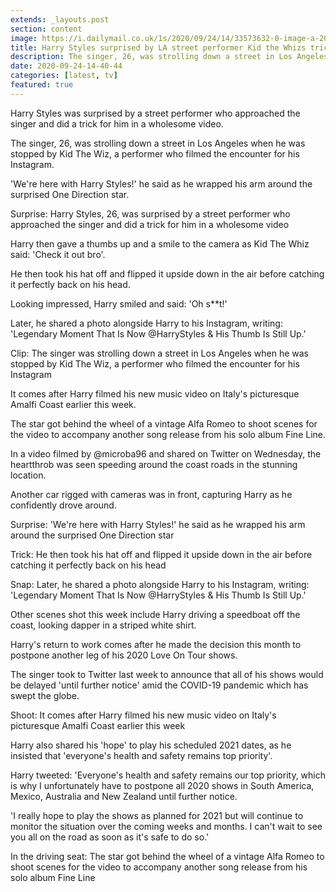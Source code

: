 ```yaml
---
extends: _layouts.post
section: content
image: https://i.dailymail.co.uk/1s/2020/09/24/14/33573632-0-image-a-200_1600952601631.jpg 
title: Harry Styles surprised by LA street performer Kid the Whizs trick 
description: The singer, 26, was strolling down a street in Los Angeles when he was stopped by Kid The Wiz, a performer who filmed the encounter for his Instagram. 
date: 2020-09-24-14-40-44 
categories: [latest, tv] 
featured: true 
--- 
```

Harry Styles was surprised by a street performer who approached the singer and did a trick for him in a wholesome video.

The singer, 26, was strolling down a street in Los Angeles when he was stopped by Kid The Wiz, a performer who filmed the encounter for his Instagram.

'We're here with Harry Styles!' he said as he wrapped his arm around the surprised One Direction star.

Surprise: Harry Styles, 26, was surprised by a street performer who approached the singer and did a trick for him in a wholesome video

Harry then gave a thumbs up and a smile to the camera as Kid The Whiz said: 'Check it out bro'.

He then took his hat off and flipped it upside down in the air before catching it perfectly back on his head.

Looking impressed, Harry smiled and said: 'Oh s**t!' 

Later, he shared a photo alongside Harry to his Instagram, writing: 'Legendary Moment That Is Now @HarryStyles & His Thumb Is Still Up.'

Clip: The singer was strolling down a street in Los Angeles when he was stopped by Kid The Wiz, a performer who filmed the encounter for his Instagram

It comes after Harry filmed his new music video on Italy's picturesque Amalfi Coast earlier this week. 

The star got behind the wheel of a vintage Alfa Romeo to shoot scenes for the video to accompany another song release from his solo album Fine Line.

In a video filmed by @microba96 and shared on Twitter on Wednesday, the heartthrob was seen speeding around the coast roads in the stunning location.

Another car rigged with cameras was in front, capturing Harry as he confidently drove around.

Surprise: 'We're here with Harry Styles!' he said as he wrapped his arm around the surprised One Direction star

Trick: He then took his hat off and flipped it upside down in the air before catching it perfectly back on his head 

Snap: Later, he shared a photo alongside Harry to his Instagram, writing: 'Legendary Moment That Is Now @HarryStyles & His Thumb Is Still Up.' 

Other scenes shot this week include Harry driving a speedboat off the coast, looking dapper in a striped white shirt.

Harry's return to work comes after he made the decision this month to postpone another leg of his 2020 Love On Tour shows.

The singer took to Twitter last week to announce that all of his shows would be delayed 'until further notice' amid the COVID-19 pandemic which has swept the globe.

Shoot: It comes after Harry filmed his new music video on Italy's picturesque Amalfi Coast earlier this week 

Harry also shared his 'hope' to play his scheduled 2021 dates, as he insisted that 'everyone's health and safety remains top priority'.

Harry tweeted: 'Everyone's health and safety remains our top priority, which is why I unfortunately have to postpone all 2020 shows in South America, Mexico, Australia and New Zealand until further notice.

'I really hope to play the shows as planned for 2021 but will continue to monitor the situation over the coming weeks and months. I can't wait to see you all on the road as soon as it's safe to do so.'

In the driving seat: The star got behind the wheel of a vintage Alfa Romeo to shoot scenes for the video to accompany another song release from his solo album Fine Line

